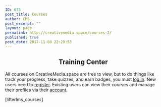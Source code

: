 ```yaml
---
ID: 675
post_title: Courses
author: CMS
post_excerpt: ""
layout: page
permalink: http://creativemedia.space/courses-2/
published: true
post_date: 2017-11-08 22:28:53
---
```

<!-- wp:heading {"align":"center","className":"cms-page-title"} -->
<h2 style="text-align:center" class="cms-page-title">Training Center</h2>
<!-- /wp:heading -->

<!-- wp:paragraph {"className":"margin-centered"} -->
<p class="margin-centered">All courses on CreativeMedia.space are free to view, but to do things like track your progress, take quizzes, and earn badges, you must <a href="https://www.creativemedia.space/login">log in</a>. New users need to <a href="https://www.creativemedia.space/register">register</a>. Existing users can view their courses and manage their profiles via their <a href="https://www.creativemedia.space/account">account</a>.</p>
<!-- /wp:paragraph -->

<!-- wp:shortcode -->
[lifterlms_courses]
<!-- /wp:shortcode -->